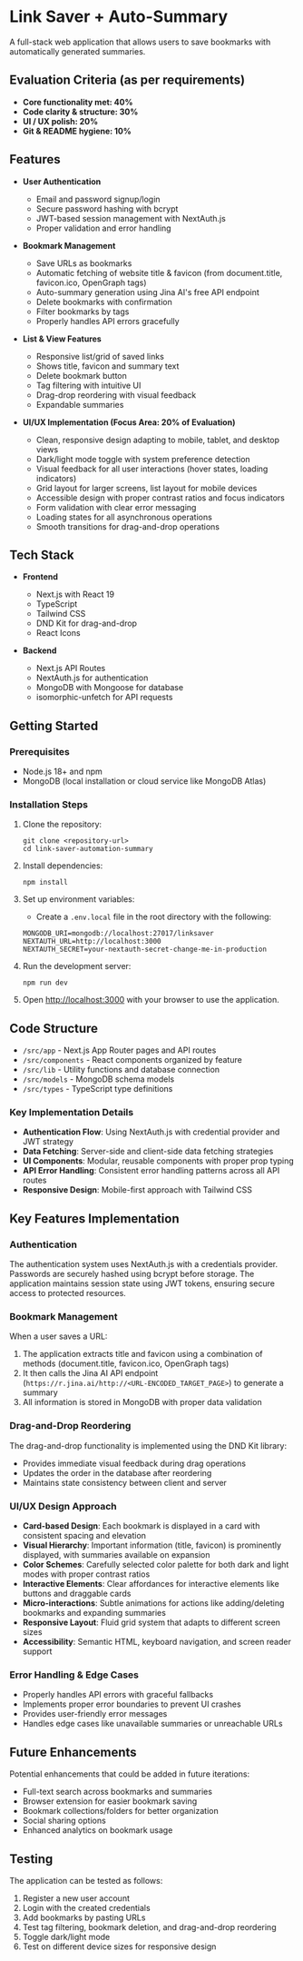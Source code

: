 # Link Saver + Auto-Summary

A full-stack web application that allows users to save bookmarks with automatically generated summaries.

## Evaluation Criteria (as per requirements)
- **Core functionality met: 40%**
- **Code clarity & structure: 30%**
- **UI / UX polish: 20%**
- **Git & README hygiene: 10%**

## Features

- **User Authentication**
  - Email and password signup/login
  - Secure password hashing with bcrypt
  - JWT-based session management with NextAuth.js
  - Proper validation and error handling

- **Bookmark Management**
  - Save URLs as bookmarks
  - Automatic fetching of website title & favicon (from document.title, favicon.ico, OpenGraph tags)
  - Auto-summary generation using Jina AI's free API endpoint
  - Delete bookmarks with confirmation
  - Filter bookmarks by tags
  - Properly handles API errors gracefully

- **List & View Features**
  - Responsive list/grid of saved links
  - Shows title, favicon and summary text
  - Delete bookmark button
  - Tag filtering with intuitive UI
  - Drag-drop reordering with visual feedback
  - Expandable summaries

- **UI/UX Implementation (Focus Area: 20% of Evaluation)**
  - Clean, responsive design adapting to mobile, tablet, and desktop views
  - Dark/light mode toggle with system preference detection
  - Visual feedback for all user interactions (hover states, loading indicators)
  - Grid layout for larger screens, list layout for mobile devices
  - Accessible design with proper contrast ratios and focus indicators
  - Form validation with clear error messaging
  - Loading states for all asynchronous operations
  - Smooth transitions for drag-and-drop operations

## Tech Stack

- **Frontend**
  - Next.js with React 19
  - TypeScript
  - Tailwind CSS
  - DND Kit for drag-and-drop
  - React Icons

- **Backend**
  - Next.js API Routes
  - NextAuth.js for authentication
  - MongoDB with Mongoose for database
  - isomorphic-unfetch for API requests

## Getting Started

### Prerequisites

- Node.js 18+ and npm
- MongoDB (local installation or cloud service like MongoDB Atlas)

### Installation Steps

1. Clone the repository:
   ```
   git clone <repository-url>
   cd link-saver-automation-summary
   ```

2. Install dependencies:
   ```
   npm install
   ```

3. Set up environment variables:
   - Create a `.env.local` file in the root directory with the following:
   ```
   MONGODB_URI=mongodb://localhost:27017/linksaver
   NEXTAUTH_URL=http://localhost:3000
   NEXTAUTH_SECRET=your-nextauth-secret-change-me-in-production
   ```

4. Run the development server:
   ```
   npm run dev
   ```

5. Open [http://localhost:3000](http://localhost:3000) with your browser to use the application.

## Code Structure

- `/src/app` - Next.js App Router pages and API routes
- `/src/components` - React components organized by feature
- `/src/lib` - Utility functions and database connection
- `/src/models` - MongoDB schema models
- `/src/types` - TypeScript type definitions

### Key Implementation Details

- **Authentication Flow**: Using NextAuth.js with credential provider and JWT strategy
- **Data Fetching**: Server-side and client-side data fetching strategies
- **UI Components**: Modular, reusable components with proper prop typing
- **API Error Handling**: Consistent error handling patterns across all API routes
- **Responsive Design**: Mobile-first approach with Tailwind CSS

## Key Features Implementation

### Authentication
The authentication system uses NextAuth.js with a credentials provider. Passwords are securely hashed using bcrypt before storage. The application maintains session state using JWT tokens, ensuring secure access to protected resources.

### Bookmark Management
When a user saves a URL:
1. The application extracts title and favicon using a combination of methods (document.title, favicon.ico, OpenGraph tags)
2. It then calls the Jina AI API endpoint (`https://r.jina.ai/http://<URL‑ENCODED_TARGET_PAGE>`) to generate a summary
3. All information is stored in MongoDB with proper data validation

### Drag-and-Drop Reordering
The drag-and-drop functionality is implemented using the DND Kit library:
- Provides immediate visual feedback during drag operations
- Updates the order in the database after reordering
- Maintains state consistency between client and server

### UI/UX Design Approach
- **Card-based Design**: Each bookmark is displayed in a card with consistent spacing and elevation
- **Visual Hierarchy**: Important information (title, favicon) is prominently displayed, with summaries available on expansion
- **Color Schemes**: Carefully selected color palette for both dark and light modes with proper contrast ratios
- **Interactive Elements**: Clear affordances for interactive elements like buttons and draggable cards
- **Micro-interactions**: Subtle animations for actions like adding/deleting bookmarks and expanding summaries
- **Responsive Layout**: Fluid grid system that adapts to different screen sizes
- **Accessibility**: Semantic HTML, keyboard navigation, and screen reader support

### Error Handling & Edge Cases
- Properly handles API errors with graceful fallbacks
- Implements proper error boundaries to prevent UI crashes
- Provides user-friendly error messages
- Handles edge cases like unavailable summaries or unreachable URLs

## Future Enhancements

Potential enhancements that could be added in future iterations:
- Full-text search across bookmarks and summaries
- Browser extension for easier bookmark saving
- Bookmark collections/folders for better organization
- Social sharing options
- Enhanced analytics on bookmark usage

## Testing

The application can be tested as follows:
1. Register a new user account
2. Login with the created credentials
3. Add bookmarks by pasting URLs
4. Test tag filtering, bookmark deletion, and drag-and-drop reordering
5. Toggle dark/light mode
6. Test on different device sizes for responsive design
